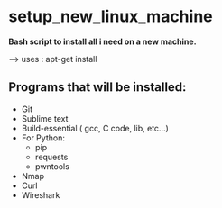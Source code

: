 # setup_new_linux_machine
**Bash script to install all i need on a new machine.**

--> uses : apt-get install

## Programs that will be installed:
  - Git
  - Sublime text
  - Build-essential ( gcc, C code, lib, etc...)
  - For Python:
      - pip
      - requests
      - pwntools
  - Nmap
  - Curl
  - Wireshark
